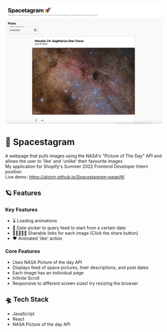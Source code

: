 ![Spacestagram](/website_screenshot.jpeg)

# &#128640; Spacestagram

A webpage that pulls images using the NASA's "Picture of The Day" API and allows the user to 'like' and 'unlike' their favourite images\
My application for Shopify's Summer 2022 Frontend Developer Intern position\
Live demo: https://aloinn.github.io/Spacestagram-page/#/

## &#129680; Features

### Key Features
- &#8987; Loading animations
- &#128197; Date-picker to query feed to start from a certain date
- &#129489;&#127995;&#8205;&#129309;&#8205;&#129489;&#127995; Sharable links for each image (Click the share button)
- &#10084;&#65039; Animated 'like' action

### Core Features
- Uses NASA Picture of the day API
- Displays feed of space pictures, their descriptions, and post dates
- Each image has an individual page
- Infinite Scroll
- Responsive to different screen sizes! try resizing the browser

## &#128760; Tech Stack

- JavaScript
- React
- NASA Picture of the day API